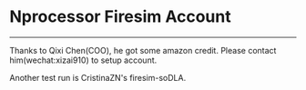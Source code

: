 
# Nprocessor Firesim Account

---

Thanks to Qixi Chen(COO), he got some amazon credit. Please contact him(wechat:xizai910) to setup account.

Another test run is CristinaZN's firesim-soDLA. 